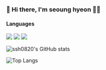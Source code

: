 ### 🤞 Hi there, I'm seoung hyeon 👋🏼

#### Languages
<p>
  <img src="https://img.shields.io/badge/Spring-6DB33F?style=flat-square&logo=Spring&logoColor=white"/>
  <img src="https://img.shields.io/badge/Java-3766AB?style=flat-square&logo=Java&logoColor=white"/>
  <img src="https://img.shields.io/badge/MariaDB-4479A1?style=flat-square&logo=MariaDB&logoColor=white"/>
</p>

![ssh0820's GitHub stats](https://github-readme-stats.vercel.app/api?username=ssh0820&show_icons=true&theme=radical)

![Top Langs](https://github-readme-stats.vercel.app/api/top-langs/?username=ssh0820&layout=compact&theme=tokyonight)

